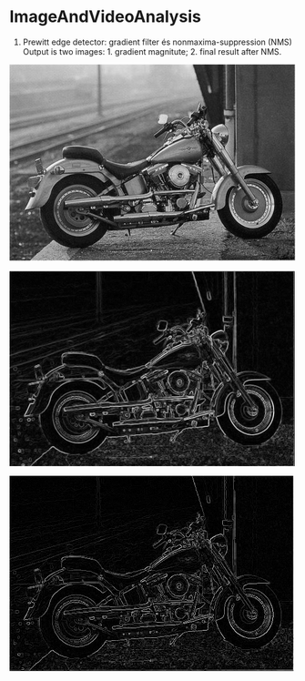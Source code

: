 # ImageAndVideoAnalysis
 
1.  Prewitt edge detector: gradient filter és nonmaxima-suppression (NMS)
	Output is two images: 1. gradient magnitute; 2. final result after NMS.
	
![alt text](https://github.com/nyakasko/ImageAndVideoAnalysis/blob/main/assignment1/motor.png?") 

![alt text](https://github.com/nyakasko/ImageAndVideoAnalysis/blob/main/assignment1/motor_a.png?raw=true)

![alt text](https://github.com/nyakasko/ImageAndVideoAnalysis/blob/main/assignment1/motor_b.png?raw=true)
